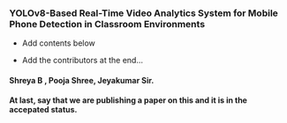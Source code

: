 ### YOLOv8-Based Real-Time Video Analytics System for Mobile Phone Detection in Classroom Environments

- Add contents below

- Add the contributors at the end...
#### Shreya B , Pooja Shree, Jeyakumar Sir.

#### At last, say that we are publishing a paper on this and it is in the accepated status.
